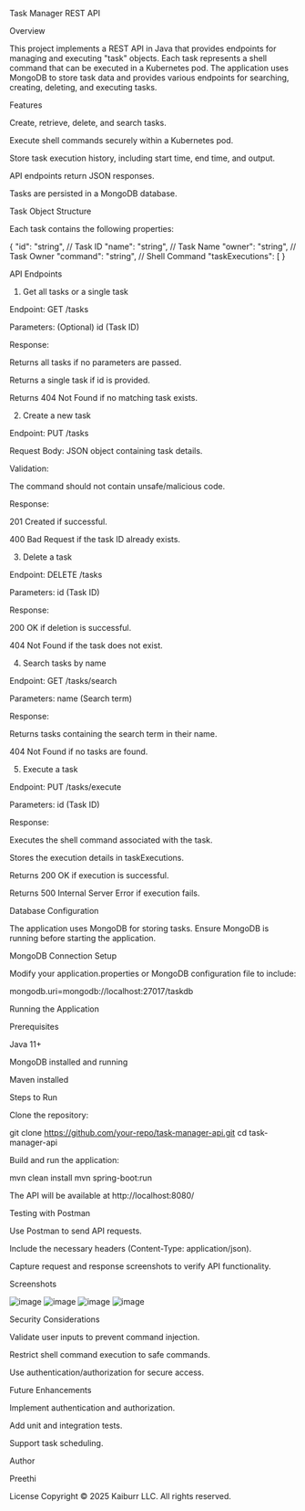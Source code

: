 Task Manager REST API

Overview

This project implements a REST API in Java that provides endpoints for managing and executing "task" objects. Each task represents a shell command that can be executed in a Kubernetes pod. The application uses MongoDB to store task data and provides various endpoints for searching, creating, deleting, and executing tasks.

Features

Create, retrieve, delete, and search tasks.

Execute shell commands securely within a Kubernetes pod.

Store task execution history, including start time, end time, and output.

API endpoints return JSON responses.

Tasks are persisted in a MongoDB database.

Task Object Structure

Each task contains the following properties:

{
  "id": "string",               // Task ID
  "name": "string",             // Task Name
  "owner": "string",            // Task Owner
  "command": "string",          // Shell Command
  "taskExecutions": [
}

API Endpoints

1. Get all tasks or a single task

Endpoint: GET /tasks

Parameters: (Optional) id (Task ID)

Response:

Returns all tasks if no parameters are passed.

Returns a single task if id is provided.

Returns 404 Not Found if no matching task exists.

2. Create a new task

Endpoint: PUT /tasks

Request Body: JSON object containing task details.

Validation:

The command should not contain unsafe/malicious code.

Response:

201 Created if successful.

400 Bad Request if the task ID already exists.

3. Delete a task

Endpoint: DELETE /tasks

Parameters: id (Task ID)

Response:

200 OK if deletion is successful.

404 Not Found if the task does not exist.

4. Search tasks by name

Endpoint: GET /tasks/search

Parameters: name (Search term)

Response:

Returns tasks containing the search term in their name.

404 Not Found if no tasks are found.

5. Execute a task

Endpoint: PUT /tasks/execute

Parameters: id (Task ID)

Response:

Executes the shell command associated with the task.

Stores the execution details in taskExecutions.

Returns 200 OK if execution is successful.

Returns 500 Internal Server Error if execution fails.

Database Configuration

The application uses MongoDB for storing tasks. Ensure MongoDB is running before starting the application.

MongoDB Connection Setup

Modify your application.properties or MongoDB configuration file to include:

mongodb.uri=mongodb://localhost:27017/taskdb

Running the Application

Prerequisites

Java 11+

MongoDB installed and running

Maven installed

Steps to Run

Clone the repository:

git clone https://github.com/your-repo/task-manager-api.git
cd task-manager-api

Build and run the application:

mvn clean install
mvn spring-boot:run

The API will be available at http://localhost:8080/

Testing with Postman

Use Postman to send API requests.

Include the necessary headers (Content-Type: application/json).

Capture request and response screenshots to verify API functionality.

Screenshots

![image](https://github.com/user-attachments/assets/e13e26dc-ee84-48ed-94b0-e0e690c87bf7)
![image](https://github.com/user-attachments/assets/5e9eeb1f-68eb-484a-9528-a45842a6329d)
![image](https://github.com/user-attachments/assets/9484b041-8e2a-4c12-beb0-9e15bcea255f)
![image](https://github.com/user-attachments/assets/5635c8d5-6c5c-47de-ad08-9a0f8b5dac24)



Security Considerations

Validate user inputs to prevent command injection.

Restrict shell command execution to safe commands.

Use authentication/authorization for secure access.

Future Enhancements

Implement authentication and authorization.

Add unit and integration tests.

Support task scheduling.

Author

Preethi

License
Copyright © 2025 Kaiburr LLC. All rights reserved.
